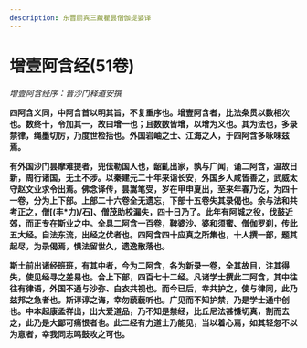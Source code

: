 ```yaml
---
description: 东晋罽宾三藏瞿昙僧伽提婆译
---
```


# 增壹阿含经(51卷)

_增壹阿含经序：晋沙门释道安撰_

**四阿含义同，中阿含首以明其旨，不复重序也。增壹阿含者，比法条贯以数相次也。数终十，令加其一，故曰增一也；且数数皆增，以增为义也。其为法也，多录禁律，绳墨切厉，乃度世检括也。外国岩岫之士、江海之人，于四阿含多咏味兹焉。**

**有外国沙门昙摩难提者，兜佉勒国人也，龆齓出家，孰与广闻，诵二阿含，温故日新，周行诸国，无土不涉。以秦建元二十年来诣长安，外国乡人咸皆善之，武威太守赵文业求令出焉。佛念译传，昙嵩笔受，岁在甲申夏出，至来年春乃讫，为四十一卷，分为上下部。上部二十六卷全无遗忘，下部十五卷失其录偈也。余与法和共考正之，僧\[(丰\*力)/石]、僧茂助校漏失，四十日乃了。此年有阿城之役，伐鼓近郊，而正专在斯业之中。全具二阿含一百卷，鞞婆沙、婆和须蜜、僧伽罗刹，传此五大经。自法东流，出经之优者也。四阿含四十应真之所集也，十人撰一部，题其起尽，为录偈焉，惧法留世久，遗逸散落也。**

**斯土前出诸经班班，有其中者，今为二阿含，各为新录一卷，全其故目，注其得失，使见经寻之差易也。合上下部，四百七十二经。凡诸学士撰此二阿含，其中往往有律语，外国不通与沙弥、白衣共视也。而今已后，幸共护之，使与律同，此乃兹邦之急者也。斯谆谆之诲，幸勿藐藐听也。广见而不知护禁，乃是学士通中创也。中本起康孟祥出，出大爱道品，乃不知是禁经，比丘尼法甚慊切真，割而去之，此乃是大鄙可痛恨者也。此二经有力道士乃能见，当以着心焉，如其轻忽不以为意者，幸我同志鸣鼓攻之可也。**

